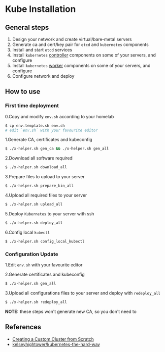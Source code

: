 # Kube Installation

## General steps

1. Design your network and create virtual/bare-metal servers
2. Generate ca and cert/key pair for `etcd` and `kubernetes` components
3. Install and start `etcd` services
4. Install `kubernetes` [controller](./controller) components on some of your servers, and configure
5. Install `kubernetes` [worker](./worker) components on some of your servers, and configure
6. Configure network and deploy

## How to use

### First time deployment

0.Copy and modify `env.sh` according to your homelab

```bash
$ cp env.template.sh env.sh
# edit `env.sh` with your favourite editor
```

1.Generate CA, certificates and kubeconfig

```bash
$ ./x-helper.sh gen_ca && ./x-helper.sh gen_all
```

2.Download all software required

```bash
$ ./x-helper.sh download_all
```

3.Prepare files to upload to your server

```bash
$ ./x-helper.sh prepare_bin_all
```

4.Upload all required files to your server

```bash
$ ./x-helper.sh upload_all
```

5.Deploy `Kubernetes` to your server with ssh

```bash
$ ./x-helper.sh deploy_all
```

6.Config local `kubectl`

```bash
$ ./x-helper.sh config_local_kubectl
```

### Configuration Update

1.Edit `env.sh` with your favourite editor

2.Generate certificates and kubeconfig

```bash
$ ./x-helper.sh gen_all
```

3.Upload all configurations files to your server and deploy with `redeploy_all`

```bash
$ ./x-helper.sh redeploy_all
```

__NOTE:__ these steps won't generate new CA, so you don't need to 

## References

- [Creating a Custom Cluster from Scratch](https://kubernetes.io/docs/setup/scratch)
- [kelseyhightower/kubernetes-the-hard-way](https://github.com/kelseyhightower/kubernetes-the-hard-way)
